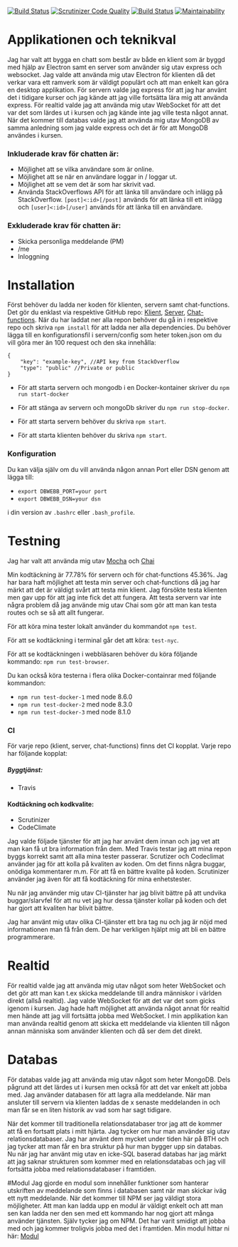 [![Build Status](https://travis-ci.org/MagnusGreiff/ramverk2-project-v2-client.svg?branch=master)](https://travis-ci.org/MagnusGreiff/ramverk2-project-v2-client)
[![Scrutinizer Code Quality](https://scrutinizer-ci.com/g/MagnusGreiff/ramverk2-project-v2-client/badges/quality-score.png?b=master)](https://scrutinizer-ci.com/g/MagnusGreiff/ramverk2-project-v2-client/?branch=master)
[![Build Status](https://scrutinizer-ci.com/g/MagnusGreiff/ramverk2-project-v2-client/badges/build.png?b=master)](https://scrutinizer-ci.com/g/MagnusGreiff/ramverk2-project-v2-client/build-status/master)
[![Maintainability](https://api.codeclimate.com/v1/badges/8c79c7408d4f15a37ef9/maintainability)](https://codeclimate.com/github/MagnusGreiff/Ramverk2-client/maintainability)
# Applikationen och teknikval
Jag har valt att bygga en chatt som består av både en klient som är byggd med hjälp av Electron samt en server som använder sig utav express och websocket. Jag valde att använda mig utav Electron för klienten då det verkar vara ett ramverk som är väldigt populärt och att man enkelt kan göra en desktop applikation. För servern valde jag express för att jag har använt det i tidigare kurser och jag kände att jag ville fortsätta lära mig att använda express. För realtid valde jag att använda mig utav WebSocket för att det var det som lärdes ut i kursen och jag kände inte jag ville testa något annat. När det kommer till databas valde jag att använda mig utav MongoDB av samma anledning som jag valde express och det är för att MongoDB användes i kursen.

### Inkluderade krav för chatten är:

* Möjlighet att se vilka användare som är online.
* Möjlighet att se när en användare loggar in / loggar ut.
* Möjlighet att se vem det är som har skrivit vad.
* Använda StackOverflows API för att länka till användare och inlägg på StackOverflow. `[post]<:id>[/post]`
används för att länka till ett inlägg och `[user]<:id>[/user]` används för att länka till en användare.

### Exkluderade krav för chatten är:

* Skicka personliga meddelande (PM)
* /me
* Inloggning


# Installation
Först behöver du ladda ner koden för klienten, servern samt chat-functions. Det gör du enklast via respektive GitHub repo: [Klient](https://github.com/MagnusGreiff/ramverk2-project-v2-client), [Server](https://github.com/MagnusGreiff/ramverk2-project-v2-server), [Chat-functions](https://github.com/MagnusGreiff/ramverk2-project-v2-chat-functions).
När du har laddat ner alla repon behöver du gå in i respektive repo och skriva `npm install` för att ladda ner alla dependencies.
Du behöver lägga till en konfigurationsfil i servern/config som heter token.json om du vill göra mer än 100 request och den ska innehålla:



```
{
    "key": "example-key", //API key from StackOverflow
    "type": "public" //Private or public
}
```

* För att starta servern och mongodb i en Docker-kontainer skriver du `npm run start-docker`

* För att stänga av servern och mongoDb skriver du `npm run stop-docker`.

* För att starta servern behöver du skriva `npm start`.

* För att starta klienten behöver du skriva `npm start`.


### Konfiguration
Du kan välja själv om du vill använda någon annan Port eller DSN genom att lägga till:

* `export DBWEBB_PORT=your port`
* `export DBWEBB_DSN=your dsn`

i din version av `.bashrc` eller `.bash_profile`.




# Testning
Jag har valt att använda mig utav [Mocha](https://mochajs.org/) och [Chai](http://www.chaijs.com/)

Min kodtäckning är 77.78% för servern och för chat-functions 45.36%. Jag har bara haft möjlighet att testa min server och chat-functions då jag har märkt att det är väldigt svårt att testa min klient. Jag försökte testa klienten men gav upp för att jag inte fick det att fungera. Att testa servern var inte några problem då jag använde mig utav Chai som gör att man kan testa routes och se så att allt fungerar.

För att köra mina tester lokalt använder du kommandot `npm test`.

För att se kodtäckning i terminal går det att köra: `test-nyc`.

För att se kodtäckningen i webbläsaren behöver du köra följande kommando: `npm run test-browser`.

Du kan också köra testerna i flera olika Docker-containrar med följande kommandon:

* `npm run test-docker-1` med node 8.6.0
* `npm run test-docker-2` med node 8.3.0
* `npm run test-docker-3` med node 8.1.0


### CI

För varje repo (klient, server, chat-functions) finns det CI kopplat. Varje repo har följande kopplat:
##### Byggtjänst:
* Travis

#### Kodtäckning och kodkvalite:
* Scrutinizer
* CodeClimate


Jag valde följade tjänster för att jag har använt dem innan och jag vet att man kan få ut bra information från dem. Med Travis testar jag att mina repon byggs korrekt samt att alla mina tester passerar. Scrutizer och Codeclimat använder jag för att kolla på kvaliten av koden. Om det finns några buggar, onödiga kommentarer m.m. För att få en bättre kvalite på koden. Scrutinizer använder jag även för att få kodtäckning för mina enhetstester.

Nu när jag använder mig utav CI-tjänster har jag blivit bättre på att undvika buggar/slarvfel för att nu vet jag hur dessa tjänster kollar på koden och det har gjort att kvaliten har blivit bättre.

Jag har använt mig utav olika CI-tjänster ett bra tag nu och jag är nöjd med informationen man få från dem. De har verkligen hjälpt mig att bli en bättre programmerare.



# Realtid
För realtid valde jag att använda mig utav något som heter WebSocket och det gör att man kan t.ex skicka meddelande till andra människor i världen direkt (allså realtid). Jag valde WebSocket för att det var det som gicks igenom i kursen. Jag hade haft möjlighet att använda något annat för realtid men hände att jag vill fortsätta jobba med WebSocket. I min applikation kan man använda realtid genom att skicka ett meddelande via klienten till någon annan människa som använder klienten och då ser dem det direkt.


# Databas
För databas valde jag att använda mig utav något som heter MongoDB. Dels pågrund att det lärdes ut i kursen men också för att det var enkelt att jobba med. Jag använder databasen för att lagra alla meddelande. När man ansluter till servern via klienten laddas de x senaste meddelanden in och man får se en liten historik av vad som har sagt tidigare.

När det kommer till traditionella relationsdatabaser tror jag att de kommer att få en fortsatt plats i mitt hjärta. Jag tycker om hur man använder sig utav relationsdatabaser. Jag har använt dem mycket under tiden här på BTH och jag tycker att man får en bra struktur på hur man bygger upp sin databas. Nu när jag har använt mig utav en icke-SQL baserad databas har jag märkt att jag saknar strukturen som kommer med en relationsdatabas och jag vill fortsätta jobba med relationsdatabaser i framtiden.

#Modul
Jag gjorde en modul som innehåller funktioner som hanterar utskriften av meddelande som finns i databasen samt när man skickar iväg ett nytt meddelande. När det kommer till NPM ser jag väldigt stora möjligheter. Att man kan ladda upp en modul är väldigt enkelt och att man sen kan ladda ner den sen med ett kommando har nog gjort att många använder tjänsten. Själv tycker jag om NPM. Det har varit smidigt att jobba med och jag kommer troligvis jobba med det i framtiden. Min modul hittar ni här: [Modul](https://www.npmjs.com/package/chat-functions)
